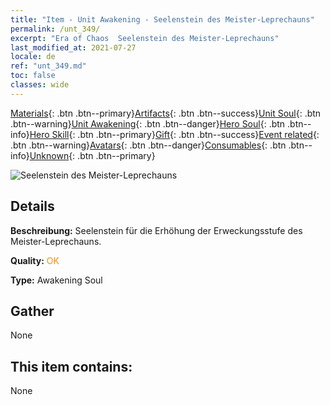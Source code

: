 ```yaml
---
title: "Item - Unit Awakening - Seelenstein des Meister-Leprechauns"
permalink: /unt_349/
excerpt: "Era of Chaos  Seelenstein des Meister-Leprechauns"
last_modified_at: 2021-07-27
locale: de
ref: "unt_349.md"
toc: false
classes: wide
---
```

 [Materials](/ItemsDE/){: .btn .btn--primary}[Artifacts](/ItemsDE/Artifacts/){: .btn .btn--success}[Unit Soul](/ItemsDE/UnitSoul/){: .btn .btn--warning}[Unit Awakening](/ItemsDE/UnitAwakening/){: .btn .btn--danger}[Hero Soul](/ItemsDE/HeroSoul/){: .btn .btn--info}[Hero Skill](/ItemsDE/HeroSkill/){: .btn .btn--primary}[Gift](/ItemsDE/Gift/){: .btn .btn--success}[Event related](/ItemsDE/Events/){: .btn .btn--warning}[Avatars](/ItemsDE/Avatars/){: .btn .btn--danger}[Consumables](/ItemsDE/Consumables/){: .btn .btn--info}[Unknown](/ItemsDE/Unknown/){: .btn .btn--primary}

 ![Seelenstein des Meister-Leprechauns](/images/u/tia_conglinyaojing.jpg)

## Details
 **Beschreibung:** Seelenstein für die Erhöhung der Erweckungsstufe des Meister-Leprechauns.

 **Quality:** <span style="color: #FF8C00">OK</span>

 **Type:** Awakening Soul

## Gather

  None

## This item contains:

  None

